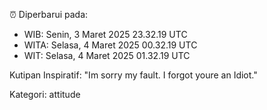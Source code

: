 ⏰ Diperbarui pada:
- WIB: Senin, 3 Maret 2025 23.32.19 UTC
- WITA: Selasa, 4 Maret 2025 00.32.19 UTC
- WIT: Selasa, 4 Maret 2025 01.32.19 UTC

Kutipan Inspiratif:
"Im sorry my fault. I forgot youre an Idiot."


Kategori: attitude

